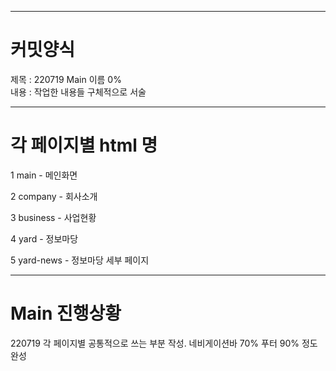 ------------------------------------

# 커밋양식

제목 : 220719 Main 이름 0%<br>
내용 : 작업한 내용들 구체적으로 서술

------------------------------------

# 각 페이지별 html 명

1 main - 메인화면

2 company - 회사소개

3 business - 사업현황

4 yard - 정보마당

5 yard-news - 정보마당 세부 페이지

------------------------------------

# Main 진행상황

220719 각 페이지별 공통적으로 쓰는 부분 작성. 네비게이션바 70% 푸터 90% 정도 완성

